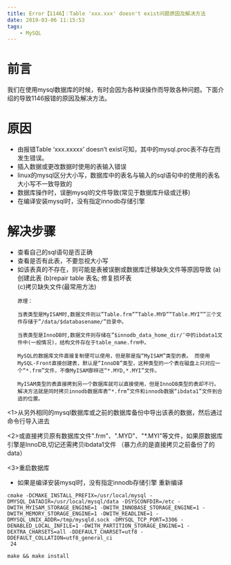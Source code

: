 ```yaml
---
title: Error【1146】：Table 'xxx.xxx' doesn't exist问题原因及解决方法
date: 2019-03-06 11:15:53
tags:
    - MySQL
---
```

前言
===
我们在使用mysql数据库的时候，有时会因为各种误操作而导致各种问题。下面介绍的导致1146报错的原因及解决方法。

原因
===
* 由报错Table ‘xxx.xxxxx’ doesn’t exist可知，其中的mysql.proc表不存在而发生错误。
* 插入数据或更改数据时使用的表输入错误
* linux的mysql区分大小写，数据库中的表名与输入的sql语句中的使用的表名大小写不一致导致的
* 数据库操作时，误删mysql的文件导致(常见于数据库升级或迁移)
* 在编译安装mysql时，没有指定innodb存储引擎

解决步骤
===
* 查看自己的sql语句是否正确
* 查看是否有此表，不要忽视大小写
* 如该表真的不存在，则可能是表被误删或数据库迁移缺失文件等原因导致
   (a)创建此表
   (b)repair table 表名;   修复损坏表   
   (c)拷贝缺失文件(最常用方法)
   ```mysql
   原理：
   
   当表类型是MyISAM时,数据文件则以”Table.frm””Table.MYD””Table.MYI””三个文件存储于”/data/$databasename/”目录中。
   
   当表类型是InnoDB时,数据文件则存储在”$innodb_data_home_dir/″中的ibdata1文件中(一般情况)，结构文件存在于table_name.frm中。 
   
   MySQL的数据库文件直接复制便可以使用，但是那是指“MyISAM”类型的表。 而使用MySQL-Front直接创建表，默认是“InnoDB”类型，这种类型的一个表在磁盘上只对应一个“*.frm”文件，不像MyISAM那样还“*.MYD,*.MYI”文件。
   
   MyISAM类型的表直接拷到另一个数据库就可以直接使用，但是InnoDB类型的表却不行。 解决方法就是同时拷贝innodb数据库表“*.frm”文件和innodb数据“ibdata1”文件到合适的位置。
   ```
<1>从另外相同的mysql数据库或之前的数据库备份中导出该表的数据，然后通过命令行导入进去

<2>或直接拷贝原有数据库文件".frm"、".MYD"、"*.MYI"等文件，如果原数据库引擎是InnoDB,切记还需拷贝ibdata1文件
（暴力点的是直接拷贝之前备份了的data）

<3>重启数据库
* 如果是编译安装mysql时，没有指定innodb存储引擎
重新编译
```mysql
cmake -DCMAKE_INSTALL_PREFIX=/usr/local/mysql -DMYSQL_DATADIR=/usr/local/mysql/data -DSYSCONFDIR=/etc -DWITH_MYISAM_STORAGE_ENGINE=1 -DWITH_INNOBASE_STORAGE_ENGINE=1 -DWITH_MEMORY_STORAGE_ENGINE=1 -DWITH_READLINE=1 -DMYSQL_UNIX_ADDR=/tmp/mysqld.sock -DMYSQL_TCP_PORT=3306 -DENABLED_LOCAL_INFILE=1 -DWITH_PARTITION_STORAGE_ENGINE=1 -DEXTRA_CHARSETS=all -DDEFAULT_CHARSET=utf8 -DDEFAULT_COLLATION=utf8_general_ci
 24 

make && make install

```